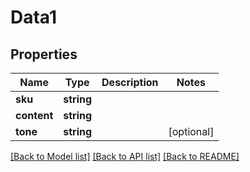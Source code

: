 # Data1

## Properties
Name | Type | Description | Notes
------------ | ------------- | ------------- | -------------
**sku** | **string** |  | 
**content** | **string** |  | 
**tone** | **string** |  | [optional] 

[[Back to Model list]](../README.md#documentation-for-models) [[Back to API list]](../README.md#documentation-for-api-endpoints) [[Back to README]](../README.md)


